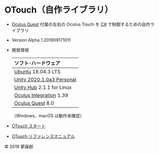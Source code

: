 # OTouch（自作ライブラリ）

* [Oculus Quest](https://www.oculus.com/quest/?locale=ja_JP) 付属の左右の Oculus Touch を [C#](https://unity3d.com/jp/learning-c-sharp-in-unity-for-beginners?gq=C%23) で制御するための自作ライブラリ
* Version Alpha 1.201909171011
* 開発環境

    |ソフト･ハードウェア|
    |:--|
    |[Ubuntu](https://www.ubuntulinux.jp/) 18.04.3 LTS|
    |[Unity 2020.1.0a3 Personal](https://unity3d.com/jp/unity/alpha/2020.1.0a3)|
    |[Unity Hub](https://forum.unity.com/threads/unity-hub-v2-0-0-release.677485/) 2.1.1 for Linux|
    |[Oculus Integration](https://assetstore.unity.com/packages/tools/integration/oculus-integration-82022) 1.39|
    |[Oculus Quest](https://www.oculus.com/quest/?locale=ja_JP) 8.0|

    （Windows、macOS は動作未確認）

* [OTouch スタート](https://github.com/mubirou/Unity3D/blob/master/oculustouch/doc/start.md)
* [OTouch リファレンスマニュアル](https://github.com/mubirou/Unity3D/blob/master/oculustouch/doc/reference.md)

© 2019 夢寐郎